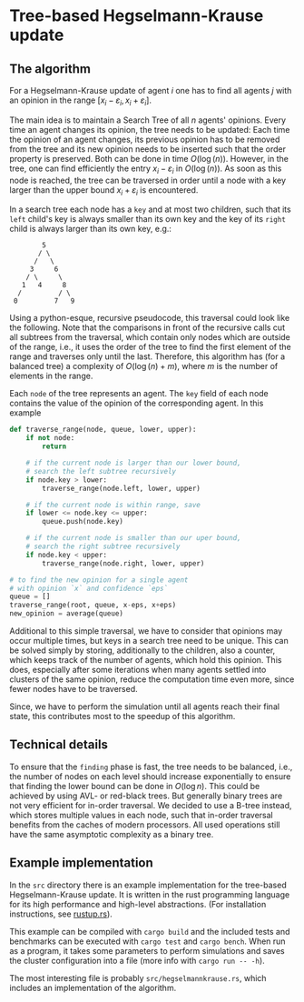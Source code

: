 # Tree-based Hegselmann-Krause update

## The algorithm

For a Hegselmann-Krause update of agent $i$ one has to find all agents $j$
with an opinion in the range $[x_i - \varepsilon_i, x_i + \varepsilon_i]$.

The main idea is to maintain a Search Tree of all $n$ agents' opinions.
Every time an agent changes its opinion, the tree needs to be updated:
Each time the opinion of an agent changes, its previous opinion has to be
removed from the tree and its new opinion needs to be inserted such that the
order property is preserved. Both can be done in time $O(\log(n))$.
However, in the tree, one can find efficiently the entry $x_i - \varepsilon_i$
in $O(\log(n))$. As soon as this node is reached, the tree can be traversed
in order until a node with a key larger than the upper bound $x_i + \varepsilon_i$
is encountered.

In a search tree each node has a `key` and at most two children, such that its
`left` child's key is always smaller than its own key and the key of its
`right` child is always larger than its own key, e.g.:

```
        5
       / \
      /   \
     3     6
    / \     \
   1   4     8
  /         / \
 0         7   9
```

Using a python-esque, recursive pseudocode, this traversal could look like the
following. Note that the comparisons in front of the recursive calls cut all
subtrees from the traversal, which contain only nodes which are outside of the
range, i.e., it uses the order of the tree to find the first element of the
range and traverses only until the last.
Therefore, this algorithm has (for a balanced tree) a complexity of
$O(\log(n) + m)$, where $m$ is the number of elements in the range.

Each `node` of the tree represents an agent. The `key` field of each node
contains the value of the opinion of the corresponding agent. In this example

```python
def traverse_range(node, queue, lower, upper):
    if not node:
        return

    # if the current node is larger than our lower bound,
    # search the left subtree recursively
    if node.key > lower:
        traverse_range(node.left, lower, upper)

    # if the current node is within range, save
    if lower <= node.key <= upper:
        queue.push(node.key)

    # if the current node is smaller than our uper bound,
    # search the right subtree recursively
    if node.key < upper:
        traverse_range(node.right, lower, upper)

# to find the new opinion for a single agent
# with opinion `x` and confidence `eps`
queue = []
traverse_range(root, queue, x-eps, x+eps)
new_opinion = average(queue)
```

Additional to this simple traversal, we have to consider that opinions may
occur multiple times, but keys in a search tree need to be unique.
This can be solved simply by storing, additionally to the children, also
a counter, which keeps track of the number of agents, which hold this opinion.
This does, especially after some iterations when many agents settled into
clusters of the same opinion, reduce the computation time even more, since
fewer nodes have to be traversed.

Since, we have to perform the simulation until all agents reach their final
state, this contributes most to the speedup of this algorithm.


## Technical details

To ensure that the `finding` phase is fast, the tree needs to be balanced,
i.e., the number of nodes on each level should increase exponentially to
ensure that finding the lower bound can be done in $O(\log n)$. This could
be achieved by using AVL- or red-black trees. But generally binary trees are
not very efficient for in-order traversal. We decided to use a B-tree instead,
which stores multiple values in each node, such that in-order traversal
benefits from the caches of modern processors. All used operations still have
the same asymptotic complexity as a binary tree.


## Example implementation

In the `src` directory there is an example implementation for the tree-based
Hegselmann-Krause update. It is written in the rust programming language for
its high performance and high-level abstractions.
(For installation instructions, see [rustup.rs](https://rustup.rs/)).

This example can be compiled with `cargo build` and the included tests and
benchmarks can be executed with `cargo test` and `cargo bench`.
When run as a program, it takes some parameters to perform simulations
and saves the cluster configuration into a file (more info with `cargo run -- -h`).

The most interesting file is probably `src/hegselmannkrause.rs`, which includes
an implementation of the algorithm.
